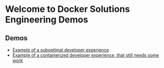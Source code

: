 # Welcome to Docker Solutions Engineering Demos

## Demos
* [Example of a suboptimal developer experience](./MessyRepo/README.md)
* [Example of a containerized developer experience, that still needs some work](./ContainerizedRepo/README.md)


